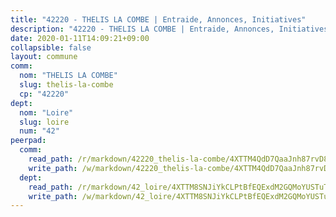 ```yaml
---
title: "42220 - THELIS LA COMBE | Entraide, Annonces, Initiatives"
description: "42220 - THELIS LA COMBE | Entraide, Annonces, Initiatives"
date: 2020-01-11T14:09:21+09:00
collapsible: false
layout: commune
comm:
  nom: "THELIS LA COMBE"
  slug: thelis-la-combe
  cp: "42220"
dept:
  nom: "Loire"
  slug: loire
  num: "42"
peerpad:
  comm:
    read_path: /r/markdown/42220_thelis-la-combe/4XTTM4QdD7QaaJnh87rvD8shELGkv6gh7VmkvAqMRCBfSxyU7
    write_path: /w/markdown/42220_thelis-la-combe/4XTTM4QdD7QaaJnh87rvD8shELGkv6gh7VmkvAqMRCBfSxyU7-K3TgUWx2wunS1cJErWWoXanP8mZQCEfDNYUALxeZFdaYFHBsgVP61MuVVUwY6uCMu2BW8EawV3SEtvSQf8rW7Eg5dPh6NFaeH6UBj8WNhYF52vdMJy85yz6xGBwAvcYtQTrpHXH5
  dept:
    read_path: /r/markdown/42_loire/4XTTM8SNJiYkCLPtBfEQExdM2GQMoYUSTuTytLrQfQVaaYJeW
    write_path: /w/markdown/42_loire/4XTTM8SNJiYkCLPtBfEQExdM2GQMoYUSTuTytLrQfQVaaYJeW-K3TgUi5YJecchkttgL3M6Pu99u8hH2akRrHDb4XXZXATCvGiyzrNbe23fQbzNYiKWDR2re6vQN4Gxv5BQ2dayjGg1AqxtpHRtgi6cm74UeqjVtXM2ZJFa6mvBKTRc4s3X6tJYycN
---
```


